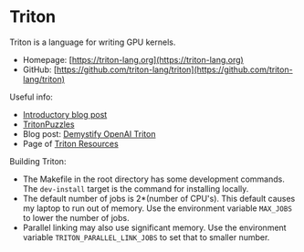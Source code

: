 # Triton

Triton is a language for writing GPU kernels.

* Homepage: [https://triton-lang.org](https://triton-lang.org)
* GitHub: [https://github.com/triton-lang/triton](https://github.com/triton-lang/triton)

Useful info:
* [Introductory blog post](https://openai.com/index/triton/)
* [TritonPuzzles](https://github.com/srush/Triton-Puzzles)
* Blog post: [Demystify OpenAI Triton](https://fkong.tech/posts/2023-04-23-triton-cuda/)
* Page of [Triton Resources](https://github.com/rkinas/triton-resources)


Building Triton:
* The Makefile in the root directory has some development commands.  The `dev-install` target is the command for installing locally.
* The default number of jobs is 2*(number of CPU's).  This default causes my laptop to run out of memory.  Use the environment variable `MAX_JOBS` to lower the number of jobs.
* Parallel linking may also use significant memory.  Use the environment variable `TRITON_PARALLEL_LINK_JOBS` to set that to smaller number.
